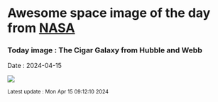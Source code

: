 
# Awesome space image of the day from [NASA](https://api.nasa.gov/)

### Today image : The Cigar Galaxy from Hubble and Webb
Date : 2024-04-15

![](https://apod.nasa.gov/apod/image/2404/M82Center_HubbleWebb_1080.jpg)

<small>Latest update : Mon Apr 15 09:12:10 2024</small>
        